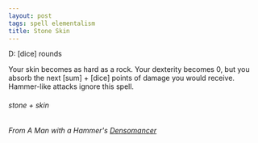 ```yaml
---
layout: post
tags: spell elementalism
title: Stone Skin
---
```

D:  [dice] rounds

Your skin becomes as hard as a rock. Your dexterity becomes 0, but you absorb the next [sum] + [dice] points of damage you would receive. Hammer-like attacks ignore this spell.

###### stone + skin
###### From A Man with a Hammer's [Densomancer](https://themanwithahammer.blogspot.com/2019/12/glog-wizard-densomancer.html)
